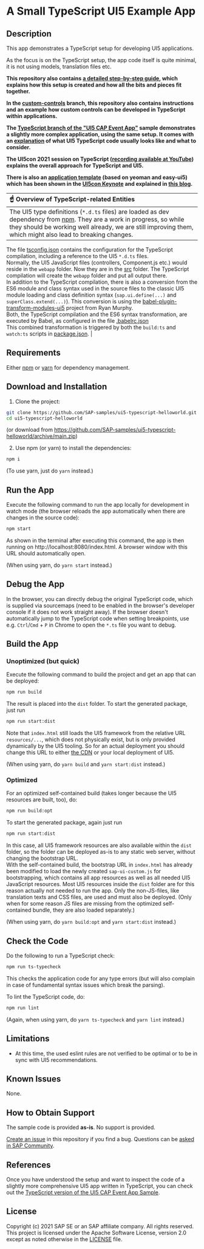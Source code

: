 # A Small TypeScript UI5 Example App

## Description

This app demonstrates a TypeScript setup for developing UI5 applications.

As the focus is on the TypeScript setup, the app code itself is quite minimal, it is not using models, translation files etc.

<b>This repository also contains [a detailed step-by-step guide](step-by-step.md), which explains how this setup is created and how all the bits and pieces fit together.</b>

<b>In the [custom-controls](https://github.com/SAP-samples/ui5-typescript-helloworld/tree/custom-controls) branch, this repository also contains instructions and an example how custom controls can be developed in TypeScript within applications.</b>

<b>The [TypeScript branch of the "UI5 CAP Event App"](https://github.com/SAP-samples/ui5-cap-event-app/tree/typescript) sample demonstrates a slightly more complex application, using the same setup. It comes with an [explanation](https://github.com/SAP-samples/ui5-cap-event-app/blob/typescript/docs/typescript.md) of what UI5 TypeScript code usually looks like and what to consider.</b>

<b>The UI5con 2021 session on TypeScript ([recording available at YouTube](https://www.youtube.com/watch?v=aXzcsOZH4q8)) explains the overall approach for TypeScript and UI5.</b>

<b>There is also an [application template](https://github.com/ui5-community/generator-ui5-ts-app) (based on yeoman and easy-ui5) which has been shown in the [UI5con Keynote](https://www.youtube.com/watch?v=aXzcsOZH4q8) and explained in [this blog](https://blogs.sap.com/2021/07/01/getting-started-with-typescript-for-ui5-application-development/).</b>

| :point_up: Overview of TypeScript-related Entities |
|:---------------------------|
| The UI5 type definitions (`*.d.ts` files) are loaded as dev dependency from [npm](https://www.npmjs.com/package/@openui5/ts-types-esm). They are a work in progress, so while they should be working well already, we are still improving them, which might also lead to breaking changes.<br/>
 The file [tsconfig.json](tsconfig.json) contains the configuration for the TypeScript compilation, including a reference to the UI5 `*.d.ts` files.<br/>
 Normally, the UI5 JavaScript files (controllers, Component.js etc.) would reside in the `webapp` folder. Now they are in the [src](src) folder. The TypeScript compilation will create the `webapp` folder and put all output there. <br/>
 In addition to the TypeScript compilation, there is also a conversion from the ES6 module and class syntax used in the source files to the classic UI5 module loading and class definition syntax (`sap.ui.define(...)` and `superClass.extend(...)`). This conversion is using the [babel-plugin-transform-modules-ui5](https://github.com/r-murphy/babel-plugin-transform-modules-ui5) project from Ryan Murphy. <br/> 
 Both, the TypeScript compilation and the ES6 syntax transformation, are executed by Babel, as configured in the file [.babelrc.json](.babelrc.json)<br/> 
 This combined transformation is triggered by both the `build:ts` and `watch:ts` scripts in [package.json](package.json). |



## Requirements

Either [npm](https://www.npmjs.com/) or [yarn](https://yarnpkg.com/) for dependency management.

## Download and Installation

1. Clone the project:

```sh
git clone https://github.com/SAP-samples/ui5-typescript-helloworld.git
cd ui5-typescript-helloworld
```
    
(or download from https://github.com/SAP-samples/ui5-typescript-helloworld/archive/main.zip)

2. Use npm (or yarn) to install the dependencies:

```sh
npm i
```

(To use yarn, just do `yarn` instead.)

## Run the App

Execute the following command to run the app locally for development in watch mode (the browser reloads the app automatically when there are changes in the source code):

```sh
npm start
```

As shown in the terminal after executing this command, the app is then running on http://localhost:8080/index.html. A browser window with this URL should automatically open.

(When using yarn, do `yarn start` instead.)


## Debug the App

In the browser, you can directly debug the original TypeScript code, which is supplied via sourcemaps (need to be enabled in the browser's developer console if it does not work straight away). If the browser doesn't automatically jump to the TypeScript code when setting breakpoints, use e.g. `Ctrl`/`Cmd` + `P` in Chrome to open the `*.ts` file you want to debug.


## Build the App

### Unoptimized (but quick)
Execute the following command to build the project and get an app that can be deployed:

```sh
npm run build
```

The result is placed into the `dist` folder. To start the generated package, just run

```sh
npm run start:dist
```

Note that `index.html` still loads the UI5 framework from the relative URL `resources/...`, which does not physically exist, but is only provided dynamically by the UI5 tooling. So for an actual deployment you should change this URL to either [the CDN](https://openui5.hana.ondemand.com/#/topic/2d3eb2f322ea4a82983c1c62a33ec4ae) or your local deployment of UI5.

(When using yarn, do `yarn build` and `yarn start:dist` instead.)


### Optimized

For an optimized self-contained build (takes longer because the UI5 resources are built, too), do:

```sh
npm run build:opt
```

To start the generated package, again just run 

```sh
npm run start:dist
```

In this case, all UI5 framework resources are also available within the `dist` folder, so the folder can be deployed as-is to any static web server, without changing the bootstrap URL.<br>
With the self-contained build, the bootstrap URL in `index.html` has already been modified to load the newly created `sap-ui-custom.js` for bootstrapping, which contains all app resources as well as all needed UI5 JavaScript resources. Most UI5 resources inside the `dist` folder are for this reason actually <emph>not</emph> needed to run the app. Only the non-JS-files, like translation texts and CSS files, are used and must also be deployed. (Only when for some reason JS files are missing from the optimized self-contained bundle, they are also loaded separately.)

(When using yarn, do `yarn build:opt` and `yarn start:dist` instead.)


## Check the Code

Do the following to run a TypeScript check:

```sh
npm run ts-typecheck
```

This checks the application code for any type errors (but will also complain in case of fundamental syntax issues which break the parsing).<br>


To lint the TypeScript code, do:

```sh
npm run lint
```

(Again, when using yarn, do `yarn ts-typecheck` and `yarn lint` instead.)

## Limitations

- At this time, the used eslint rules are not verified to be optimal or to be in sync with UI5 recommendations.


## Known Issues

None.


## How to Obtain Support

The sample code is provided **as-is**. No support is provided.

[Create an issue](https://github.com/SAP-samples/ui5-typescript-helloworld/issues) in this repository if you find a bug.
Questions can be [asked in SAP Community](https://answers.sap.com/questions/ask.html).

<!-- ## Contributing -->


## References

Once you have understood the setup and want to inspect the code of a slightly more comprehensive UI5 app written in TypeScript, you can check out the [TypeScript version of the UI5 CAP Event App Sample](https://github.com/SAP-samples/ui5-cap-event-app/tree/typescript).


## License

Copyright (c) 2021 SAP SE or an SAP affiliate company. All rights reserved.
This project is licensed under the Apache Software License, version 2.0 except as noted otherwise in the [LICENSE](LICENSE) file.
